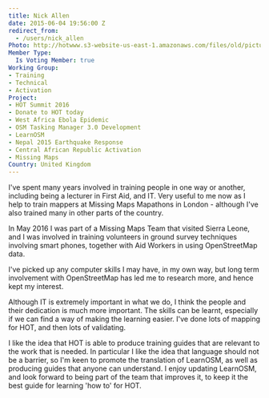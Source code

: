 ```yaml
---
title: Nick Allen
date: 2015-06-04 19:56:00 Z
redirect_from:
  - /users/nick_allen
Photo: http://hotwww.s3-website-us-east-1.amazonaws.com/files/old/pictures/picture-299-1433452153.jpg
Member Type:
  Is Voting Member: true
Working Group:
- Training
- Technical
- Activation
Project:
- HOT Summit 2016
- Donate to HOT today
- West Africa Ebola Epidemic
- OSM Tasking Manager 3.0 Development
- LearnOSM
- Nepal 2015 Earthquake Response
- Central African Republic Activation
- Missing Maps
Country: United Kingdom
---
```


<p>I've spent many years involved in training people in one way or another, including being a lecturer in First Aid, and IT. Very useful to me now as I help to train mappers at Missing Maps Mapathons in London - although I've also trained many in other parts of the country.</p><p>In May 2016 I was part of a Missing Maps Team that visited Sierra Leone, and I was involved in training volunteers in ground survey techniques involving smart phones, together with Aid Workers in using OpenStreetMap data.</p><p>I've picked up any computer skills I may have, in my own way, but long term involvement with OpenStreetMap has led me to research more, and hence kept my interest.&nbsp;</p><p>Although IT is extremely important in what we do, I think the people and their dedication is much more important. The skills can be learnt, especially if we can find a way of making the learning easier. I've done lots of mapping for HOT, and then lots of validating. </p><p>I like the idea that HOT is able to produce training guides that are relevant to the work that is needed. In particular I like the idea that language should not be a barrier, so I'm keen to promote the translation of LearnOSM, as well as producing guides that anyone can understand. I enjoy updating LearnOSM, and look forward to being part of the team that improves it, to keep it the best guide for learning 'how to' for HOT.</p>
